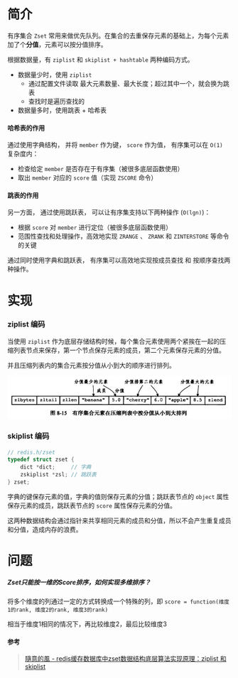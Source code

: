 # 简介
有序集合 `Zset` 常用来做优先队列。在集合的去重保存元素的基础上，为每个元素加了个**分值**，元素可以按分值排序。

根据数据量，有 `ziplist` 和 `skiplist + hashtable` 两种编码方式。

- 数据量少时，使用 `ziplist`
    - 通过配置文件读取 最大元素数量、最大长度；超过其中一个，就会换为跳表
    - 查找时是遍历查找的
- 数据量多时，使用跳表  + 哈希表



#### 哈希表的作用

通过使用字典结构， 并将 `member` 作为键， `score` 作为值， 有序集可以在 `O(1) ` 复杂度内：
- 检查给定 `member` 是否存在于有序集（被很多底层函数使用）
- 取出 `member` 对应的 `score` 值（实现 `ZSCORE` 命令）



#### 跳表的作用

另一方面， 通过使用跳跃表， 可以让有序集支持以下两种操作 (`O(lgn)`)：
- 根据 `score` 对 `member` 进行定位（被很多底层函数使用）
- 范围性查找和处理操作，高效地实现 `ZRANGE` 、 `ZRANK` 和 `ZINTERSTORE` 等命令的关键



通过同时使用字典和跳跃表， 有序集可以高效地实现按成员查找 和 按顺序查找两种操作。





# 实现

### ziplist 编码

当使用 `ziplist` 作为底层存储结构时候，每个集合元素使用两个紧挨在一起的压缩列表节点来保存，第一个节点保存元素的成员，第二个元素保存元素的分值。

并且压缩列表内的集合元素按分值从小到大的顺序进行排列。

![aHR0cHM6Ly91cGxvYWQtaW1hZ2VzLmpp](assets/aHR0cHM6Ly91cGxvYWQtaW1hZ2VzLmpp.jpg)





### skiplist 编码

```c
// redis.h/zset
typedef struct zset { 
    dict *dict;     // 字典
    zskiplist *zsl; // 跳跃表
} zset;
```

字典的键保存元素的值，字典的值则保存元素的分值；跳跃表节点的 `object` 属性保存元素的成员，跳跃表节点的 `score` 属性保存元素的分值。

这两种数据结构会通过指针来共享相同元素的成员和分值，所以不会产生重复成员和分值，造成内存的浪费。







# 问题

##### Zset只能按一维的Score排序，如何实现多维排序？
将多个维度的列通过一定的方式转换成一个特殊的列，即 `score = function(维度1的rank, 维度2的rank, 维度3的rank)`

相当于维度1相同的情况下，再比较维度2，最后比较维度3



#### 参考

> [隨意的風 - redis缓存数据库中zset数据结构底层算法实现原理：ziplist 和 skiplist](https://blog.csdn.net/Windgs_YF/article/details/103031177)


